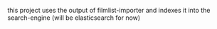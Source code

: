 this project uses the output of filmlist-importer and indexes it into the search-engine (will be elasticsearch for now)
